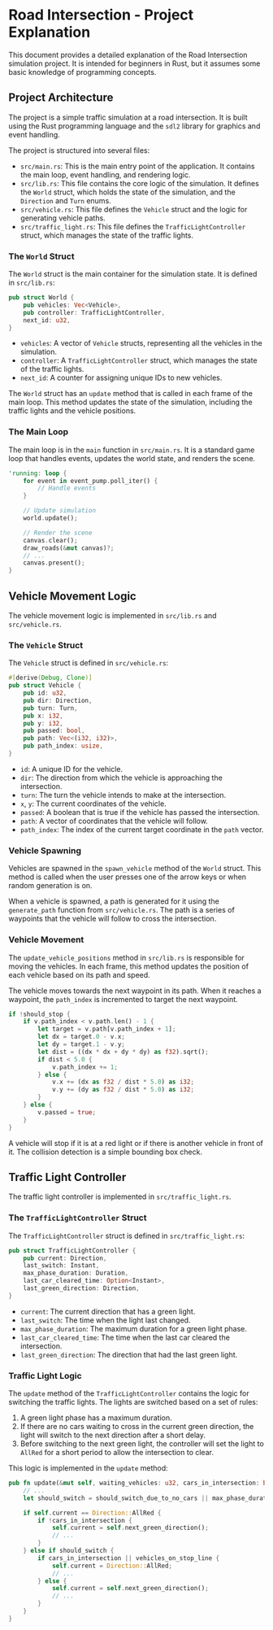 # Road Intersection - Project Explanation

This document provides a detailed explanation of the Road Intersection simulation project. It is intended for beginners in Rust, but it assumes some basic knowledge of programming concepts.

## Project Architecture

The project is a simple traffic simulation at a road intersection. It is built using the Rust programming language and the `sdl2` library for graphics and event handling.

The project is structured into several files:

-   `src/main.rs`: This is the main entry point of the application. It contains the main loop, event handling, and rendering logic.
-   `src/lib.rs`: This file contains the core logic of the simulation. It defines the `World` struct, which holds the state of the simulation, and the `Direction` and `Turn` enums.
-   `src/vehicle.rs`: This file defines the `Vehicle` struct and the logic for generating vehicle paths.
-   `src/traffic_light.rs`: This file defines the `TrafficLightController` struct, which manages the state of the traffic lights.

### The `World` Struct

The `World` struct is the main container for the simulation state. It is defined in `src/lib.rs`:

```rust
pub struct World {
    pub vehicles: Vec<Vehicle>,
    pub controller: TrafficLightController,
    next_id: u32,
}
```

-   `vehicles`: A vector of `Vehicle` structs, representing all the vehicles in the simulation.
-   `controller`: A `TrafficLightController` struct, which manages the state of the traffic lights.
-   `next_id`: A counter for assigning unique IDs to new vehicles.


The `World` struct has an `update` method that is called in each frame of the main loop. This method updates the state of the simulation, including the traffic lights and the vehicle positions.

### The Main Loop

The main loop is in the `main` function in `src/main.rs`. It is a standard game loop that handles events, updates the world state, and renders the scene.

```rust
'running: loop {
    for event in event_pump.poll_iter() {
        // Handle events
    }

    // Update simulation
    world.update();

    // Render the scene
    canvas.clear();
    draw_roads(&mut canvas)?;
    // ...
    canvas.present();
}
```

## Vehicle Movement Logic

The vehicle movement logic is implemented in `src/lib.rs` and `src/vehicle.rs`.

### The `Vehicle` Struct

The `Vehicle` struct is defined in `src/vehicle.rs`:

```rust
#[derive(Debug, Clone)]
pub struct Vehicle {
    pub id: u32,
    pub dir: Direction,
    pub turn: Turn,
    pub x: i32,
    pub y: i32,
    pub passed: bool,
    pub path: Vec<(i32, i32)>,
    pub path_index: usize,
}
```

-   `id`: A unique ID for the vehicle.
-   `dir`: The direction from which the vehicle is approaching the intersection.
-   `turn`: The turn the vehicle intends to make at the intersection.
-   `x`, `y`: The current coordinates of the vehicle.
-   `passed`: A boolean that is true if the vehicle has passed the intersection.
-   `path`: A vector of coordinates that the vehicle will follow.
-   `path_index`: The index of the current target coordinate in the `path` vector.

### Vehicle Spawning

Vehicles are spawned in the `spawn_vehicle` method of the `World` struct. This method is called when the user presses one of the arrow keys or when random generation is on.

When a vehicle is spawned, a path is generated for it using the `generate_path` function from `src/vehicle.rs`. The path is a series of waypoints that the vehicle will follow to cross the intersection.

### Vehicle Movement

The `update_vehicle_positions` method in `src/lib.rs` is responsible for moving the vehicles. In each frame, this method updates the position of each vehicle based on its path and speed.

The vehicle moves towards the next waypoint in its path. When it reaches a waypoint, the `path_index` is incremented to target the next waypoint.

```rust
if !should_stop {
    if v.path_index < v.path.len() - 1 {
        let target = v.path[v.path_index + 1];
        let dx = target.0 - v.x;
        let dy = target.1 - v.y;
        let dist = ((dx * dx + dy * dy) as f32).sqrt();
        if dist < 5.0 {
            v.path_index += 1;
        } else {
            v.x += (dx as f32 / dist * 5.0) as i32;
            v.y += (dy as f32 / dist * 5.0) as i32;
        }
    } else {
        v.passed = true;
    }
}
```

A vehicle will stop if it is at a red light or if there is another vehicle in front of it. The collision detection is a simple bounding box check.

## Traffic Light Controller

The traffic light controller is implemented in `src/traffic_light.rs`.

### The `TrafficLightController` Struct

The `TrafficLightController` struct is defined in `src/traffic_light.rs`:

```rust
pub struct TrafficLightController {
    pub current: Direction,
    last_switch: Instant,
    max_phase_duration: Duration,
    last_car_cleared_time: Option<Instant>,
    last_green_direction: Direction,
}
```

-   `current`: The current direction that has a green light.
-   `last_switch`: The time when the light last changed.
-   `max_phase_duration`: The maximum duration for a green light phase.
-   `last_car_cleared_time`: The time when the last car cleared the intersection.
-   `last_green_direction`: The direction that had the last green light.

### Traffic Light Logic

The `update` method of the `TrafficLightController` contains the logic for switching the traffic lights. The lights are switched based on a set of rules:

1.  A green light phase has a maximum duration.
2.  If there are no cars waiting to cross in the current green direction, the light will switch to the next direction after a short delay.
3.  Before switching to the next green light, the controller will set the light to `AllRed` for a short period to allow the intersection to clear.

This logic is implemented in the `update` method:

```rust
pub fn update(&mut self, waiting_vehicles: u32, cars_in_intersection: bool, vehicles_on_stop_line: bool, _is_congested: bool) {
    // ...
    let should_switch = should_switch_due_to_no_cars || max_phase_duration_reached;

    if self.current == Direction::AllRed {
        if !cars_in_intersection {
            self.current = self.next_green_direction();
            // ...
        }
    } else if should_switch {
        if cars_in_intersection || vehicles_on_stop_line {
            self.current = Direction::AllRed;
            // ...
        } else {
            self.current = self.next_green_direction();
            // ...
        }
    }
}
```